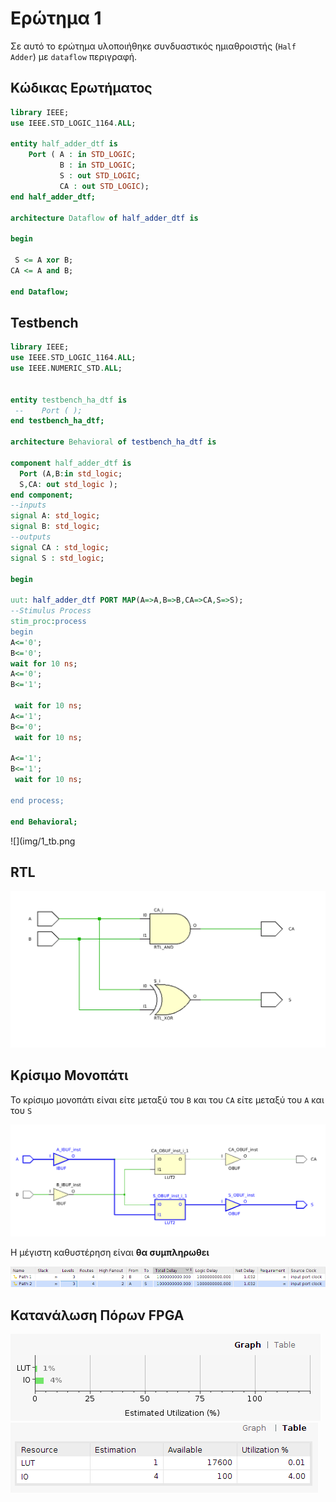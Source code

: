 # Ερώτημα 1

Σε αυτό το ερώτημα υλοποιήθηκε συνδυαστικός ημιαθροιστής (`Half Adder`) με `dataflow` περιγραφή. 

## Κώδικας Ερωτήματος 
```vhdl
library IEEE;
use IEEE.STD_LOGIC_1164.ALL;

entity half_adder_dtf is
    Port ( A : in STD_LOGIC;
           B : in STD_LOGIC;
           S : out STD_LOGIC;
           CA : out STD_LOGIC);
end half_adder_dtf;

architecture Dataflow of half_adder_dtf is

begin

 S <= A xor B;
CA <= A and B; 

end Dataflow;
```
## Testbench 
```vhdl 
library IEEE;
use IEEE.STD_LOGIC_1164.ALL;
use IEEE.NUMERIC_STD.ALL;


entity testbench_ha_dtf is
 --    Port ( );
end testbench_ha_dtf;

architecture Behavioral of testbench_ha_dtf is

component half_adder_dtf is
  Port (A,B:in std_logic;
  S,CA: out std_logic );
end component;
--inputs
signal A: std_logic;
signal B: std_logic;
--outputs
signal CA : std_logic;
signal S : std_logic;

begin

uut: half_adder_dtf PORT MAP(A=>A,B=>B,CA=>CA,S=>S);
--Stimulus Process
stim_proc:process
begin
A<='0';
B<='0';
wait for 10 ns;
A<='0';
B<='1';

 wait for 10 ns;
A<='1';
B<='0';
 wait for 10 ns; 
 
A<='1';
B<='1';
 wait for 10 ns;

end process;

end Behavioral;
```

![](img/1_tb.png

## RTL 

![](img/1_rtl.png)

## Κρίσιμο Μονοπάτι 

Το κρίσιμο μονοπάτι είναι είτε μεταξύ του `B` και του `CA` είτε μεταξύ του `A` και του `S`

![](img/1_synthschem.png)

Η μέγιστη καθυστέρηση είναι **θα συμπληρωθει** 

![](img/1_criticalpath.png)

## Κατανάλωση Πόρων FPGA

![](img/1_fpgagraph.png) ![](img/1_fpgatable.png)
